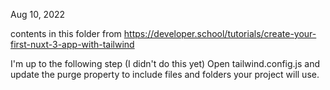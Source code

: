Aug 10, 2022

contents in this folder from
https://developer.school/tutorials/create-your-first-nuxt-3-app-with-tailwind

I'm up to the following step (I didn't do this yet)
Open tailwind.config.js and update the purge property to include files and folders your project will use.